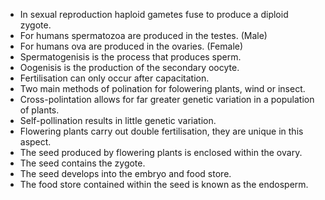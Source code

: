 - In sexual reproduction haploid gametes fuse to produce a diploid zygote.
- For humans spermatozoa are produced in the testes. (Male)
- For humans ova are produced in the ovaries. (Female)
- Spermatogenisis is the process that produces sperm.
- Oogenisis is the production of the secondary oocyte.
- Fertilisation can only occur after capacitation.
- Two main methods of polination for folowering plants, wind or insect.
- Cross-polintation allows for far greater genetic variation in a population of plants.
- Self-pollination results in little genetic variation.
- Flowering plants carry out double fertilisation, they are unique in this aspect.
- The seed produced by flowering plants is enclosed within the ovary.
- The seed contains the zygote.
- The seed develops into the embryo and food store.
- The food store contained within the seed is known as the endosperm.